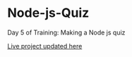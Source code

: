 # Node-js-Quiz
Day 5 of Training: Making a Node js quiz

[Live project updated here](https://replit.com/@SuryanshChopra/Node-js-Quiz?embed=1&output=1) 
